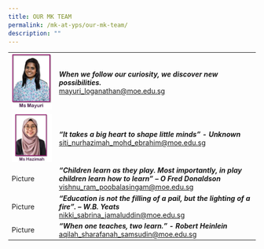 ```yaml
---
title: OUR MK TEAM
permalink: /mk-at-yps/our-mk-team/
description: ""
---
```

| | |
| -------- | -------- |
| ![](/images/MK%20YPS/Our%20MK%20Staff/MK_Staff_Mayuri.jpg) | ***When we follow our curiosity, we discover new possibilities.*** <br>mayuri_loganathan@moe.edu.sg |
| ![](/images/MK%20YPS/Our%20MK%20Staff/MK_Staff_Hamizah.jpg) | ***“It takes a big heart to shape little minds” - Unknown*** <br>siti_nurhazimah_mohd_ebrahim@moe.edu.sg |
| Picture | ***“Children learn as they play. Most importantly, in play children learn how to learn” – O Fred Donaldson*** <br>vishnu_ram_poobalasingam@moe.edu.sg |
| Picture | ***“Education is not the filling of a pail, but the lighting of a fire”. – W.B. Yeats*** <br>nikki_sabrina_jamaluddin@moe.edu.sg |
| Picture | ***“When one teaches, two learn.” - Robert Heinlein*** <br>aqilah_sharafanah_samsudin@moe.edu.sg |
